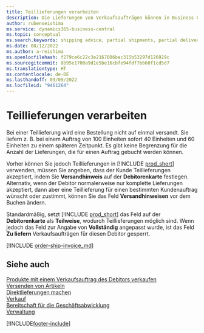 ```yaml
---
title: Teillieferungen verarbeiten
description: Die Lieferungen von Verkaufsaufträgen können in Business Central mit Teillieferungen verarbeitet werden, indem Versandhinweis- und Zu liefern-Felder verwendet werden.
author: rubenseishima
ms.service: dynamics365-business-central
ms.topic: conceptual
ms.search.keywords: shipping advice, partial shipments, partial deliveries, trade, customer sales order
ms.date: 08/12/2022
ms.author: a-reishima
ms.openlocfilehash: f279ce6c22c3e2167006bec315b53297d126929c
ms.sourcegitcommit: 8b95e1700a9d1e5be16cbfe94fdf7b660f1cd5d7
ms.translationtype: HT
ms.contentlocale: de-DE
ms.lasthandoff: 09/09/2022
ms.locfileid: "9461264"
---
```

# <a name="process-partial-shipments"></a>Teillieferungen verarbeiten

Bei einer Teillieferung wird eine Bestellung nicht auf einmal versandt. Sie liefern z. B. bei einem Auftrag von 100 Einheiten sofort 40 Einheiten und 60 Einheiten zu einem späteren Zeitpunkt. Es gibt keine Begrenzung für die Anzahl der Lieferungen, die für einen Auftrag gebucht werden können.

Vorher können Sie jedoch Teillieferungen in [!INCLUDE [prod_short](includes/prod_short.md)] verwenden, müssen Sie angeben, dass der Kunde Teillieferungen akzeptiert, indem Sie **Versandhinweis** auf der **Debitorenkarte** festlegen. Alternativ, wenn der Debitor normalerweise nur komplette Lieferungen akzeptiert, dann aber eine Teillieferung für einen bestimmten Kundenauftrag wünscht oder zustimmt, können Sie das Feld **Versandhinweisen** vor dem Buchen ändern.

Standardmäßig, setzt [!INCLUDE [prod_short](includes/prod_short.md)] das Feld auf der **Debitorenkarte** als **Teilweise**, wodurch Teillieferungen möglich sind. Wenn jedoch das Feld zur Angabe von **Vollständig** angepasst wurde, ist das Feld **Zu liefern** Verkaufsaufträgen für diesen Debitor gesperrt.

[!INCLUDE [order-ship-invoice_md](includes/order-ship-invoice.md)]

## <a name="see-also"></a>Siehe auch

[Produkte mit einem Verkaufsauftrag des Debitors verkaufen](sales-how-sell-products.md)  
[Versenden von Artikeln](warehouse-how-ship-items.md)  
[Direktlieferungen machen](sales-how-drop-shipment.md)  
[Verkauf](sales-manage-sales.md)  
[Bereitschaft für die Geschäftsabwicklung](ui-get-ready-business.md)  
[Verwaltung](admin-setup-and-administration.md)  

[!INCLUDE[footer-include](includes/footer-banner.md)]
